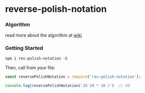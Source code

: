 # reverse-polish-notation
### Algorithm
read more about the algorithm at [wiki](https://en.wikipedia.org/wiki/Reverse_Polish_notation)

### Getting Started
```
npm i rev-polish-notation -S
```

Then, call from your file:

```javascript
const reversePolishNotation = require('rev-polish-notation');

console.log(reversePolishNotation('25 20 * 10 /')  // 50
```

